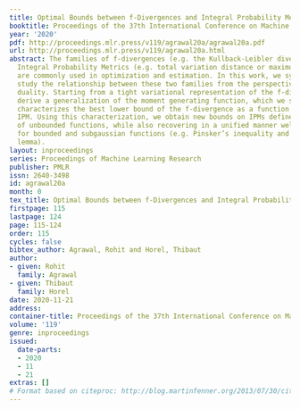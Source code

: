 ```yaml
---
title: Optimal Bounds between f-Divergences and Integral Probability Metrics
booktitle: Proceedings of the 37th International Conference on Machine Learning
year: '2020'
pdf: http://proceedings.mlr.press/v119/agrawal20a/agrawal20a.pdf
url: http://proceedings.mlr.press/v119/agrawal20a.html
abstract: The families of f-divergences (e.g. the Kullback-Leibler divergence) and
  Integral Probability Metrics (e.g. total variation distance or maximum mean discrepancies)
  are commonly used in optimization and estimation. In this work, we systematically
  study the relationship between these two families from the perspective of convex
  duality. Starting from a tight variational representation of the f-divergence, we
  derive a generalization of the moment generating function, which we show exactly
  characterizes the best lower bound of the f-divergence as a function of a given
  IPM. Using this characterization, we obtain new bounds on IPMs defined by classes
  of unbounded functions, while also recovering in a unified manner well-known results
  for bounded and subgaussian functions (e.g. Pinsker’s inequality and Hoeffding’s
  lemma).
layout: inproceedings
series: Proceedings of Machine Learning Research
publisher: PMLR
issn: 2640-3498
id: agrawal20a
month: 0
tex_title: Optimal Bounds between f-Divergences and Integral Probability Metrics
firstpage: 115
lastpage: 124
page: 115-124
order: 115
cycles: false
bibtex_author: Agrawal, Rohit and Horel, Thibaut
author:
- given: Rohit
  family: Agrawal
- given: Thibaut
  family: Horel
date: 2020-11-21
address: 
container-title: Proceedings of the 37th International Conference on Machine Learning
volume: '119'
genre: inproceedings
issued:
  date-parts:
  - 2020
  - 11
  - 21
extras: []
# Format based on citeproc: http://blog.martinfenner.org/2013/07/30/citeproc-yaml-for-bibliographies/
---
```

